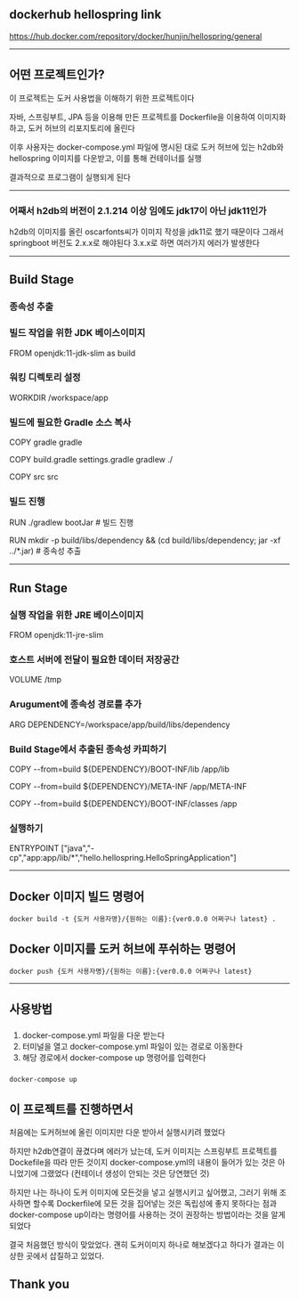 ## dockerhub hellospring link
<https://hub.docker.com/repository/docker/hunjin/hellospring/general>

---
## 어떤 프로젝트인가? ##

이 프로젝트는 도커 사용법을 이해하기 위한 프로젝트이다

자바, 스프링부트, JPA 등을 이용해 만든 프로젝트를 Dockerfile을 이용하여 이미지화하고, 도커 허브의 리포지토리에 올린다

이후 사용자는 docker-compose.yml 파일에 명시된 대로 도커 허브에 있는 h2db와 hellospring 이미지를 다운받고, 이를 통해 컨테이너를 실행

결과적으로 프로그램이 실행되게 된다

---
### 어째서 h2db의 버전이 2.1.214 이상 임에도 jdk17이 아닌 jdk11인가 ###
h2db의 이미지를 올린 oscarfonts씨가 이미지 작성을 jdk11로 했기 때문이다
그래서 springboot 버전도 2.x.x로 해야된다 3.x.x로 하면 여러가지 에러가 발생한다

---

## Build Stage ##
### 종속성 추출
### 빌드 작업을 위한 JDK 베이스이미지
FROM openjdk:11-jdk-slim as build

### 워킹 디렉토리 설정
WORKDIR /workspace/app

### 빌드에 필요한 Gradle 소스 복사
COPY gradle gradle

COPY build.gradle settings.gradle gradlew ./

COPY src src

### 빌드 진행
RUN ./gradlew bootJar # 빌드 진행

RUN mkdir -p build/libs/dependency && (cd build/libs/dependency; jar -xf ../*.jar) # 종속성 추출

---

## Run Stage ##

### 실행 작업을 위한 JRE 베이스이미지
FROM openjdk:11-jre-slim

### 호스트 서버에 전달이 필요한 데이터 저장공간
VOLUME /tmp

### Arugument에 종속성 경로를 추가
ARG DEPENDENCY=/workspace/app/build/libs/dependency

### Build Stage에서 추출된 종속성 카피하기
COPY --from=build ${DEPENDENCY}/BOOT-INF/lib /app/lib

COPY --from=build ${DEPENDENCY}/META-INF /app/META-INF

COPY --from=build ${DEPENDENCY}/BOOT-INF/classes /app

### 실행하기
ENTRYPOINT ["java","-cp","app:app/lib/*","hello.hellospring.HelloSpringApplication"]

---
## Docker 이미지 빌드 명령어

    docker build -t {도커 사용자명}/{원하는 이름}:{ver0.0.0 어쩌구나 latest} .

## Docker 이미지를 도커 허브에 푸쉬하는 명령어

    docker push {도커 사용자명}/{원하는 이름}:{ver0.0.0 어쩌구나 latest}

---

## 사용방법

### 
1. docker-compose.yml 파일을 다운 받는다
2. 터미널을 열고 docker-compose.yml 파일이 있는 경로로 이동한다
3. 해당 경로에서 docker-compose up 명령어를 입력한다
###
    docker-compose up

## 이 프로젝트를 진행하면서 ##
처음에는 도커허브에 올린 이미지만 다운 받아서 실행시키려 했었다

하지만 h2db연결이 끊겼다며 에러가 났는데, 
도커 이미지는 스프링부트 프로젝트를 Dockefile을 따라 만든 것이지 
docker-compose.yml의 내용이 들어가 있는 것은 아니었기에 그랬었다
(컨테이너 생성이 안되는 것은 당연했던 것)

하지만 나는 하나이 도커 이미지에 모든것을 넣고 실행시키고 싶어했고, 
그러기 위해 조사하면 할수록 Dockerfile에 모든 것을 집어넣는 것은 독립성에 좋지 못하다는 점과 
docker-compose up이라는 명령어를 사용하는 것이 권장하는 방법이라는 것을 알게되었다

결국 처음했던 방식이 맞았었다. 괜히 도커이미지 하나로 해보겠다고 하다가
결과는 이상한 곳에서 삽질하고 있었다.

## Thank you ##